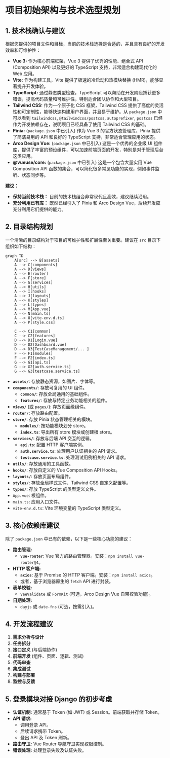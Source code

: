 # 项目初始架构与技术选型规划

## 1. 技术栈确认与建议

根据您提供的项目文件和目标，当前的技术栈选择是合适的，并且具有良好的开发效率和可维护性：

*   **Vue 3:** 作为核心前端框架，Vue 3 提供了优秀的性能、组合式 API (Composition API) 以及更好的 TypeScript 支持，非常适合构建现代化的 Web 应用。
*   **Vite:** 作为构建工具，Vite 提供了极速的冷启动和热模块替换 (HMR)，能够显著提升开发体验。
*   **TypeScript:** 通过静态类型检查，TypeScript 可以帮助在开发阶段捕获更多错误，提高代码质量和可维护性，特别适合团队协作和大型项目。
*   **Tailwind CSS:** 作为一个原子化 CSS 框架，Tailwind CSS 提供了高度的灵活性和可定制性，能够快速构建用户界面，并且易于维护。从 `package.json` 中可以看到 `tailwindcss`, `@tailwindcss/postcss`, `autoprefixer`, `postcss` 已经作为开发依赖存在，说明项目已经具备了使用 Tailwind CSS 的基础。
*   **Pinia:** (`package.json` 中已引入) 作为 Vue 3 的官方状态管理库，Pinia 提供了简洁易用的 API 和良好的 TypeScript 支持，非常适合管理应用的状态。
*   **Arco Design Vue:** (`package.json` 中已引入) 这是一个优秀的企业级 UI 组件库，提供了丰富的预设组件，可以加速前端页面的开发，特别是对于管理后台这类应用。
*   **@vueuse/core:** (`package.json` 中已引入) 这是一个包含大量实用 Vue Composition API 函数的集合，可以简化很多常见功能的实现，例如事件监听、状态同步等。

**建议：**

*   **保持当前技术栈：** 目前的技术栈组合非常现代且高效，建议继续沿用。
*   **充分利用已有库：** 既然已经引入了 Pinia 和 Arco Design Vue，后续开发应充分利用它们提供的能力。

## 2. 目录结构规划

一个清晰的目录结构对于项目的可维护性和扩展性至关重要。建议在 `src` 目录下组织如下结构：

```mermaid
graph TD
    A[src] --> B[assets]
    A --> C[components]
    A --> D[views]
    A --> E[router]
    A --> F[store]
    A --> G[services]
    A --> H[utils]
    A --> I[hooks]
    A --> J[layouts]
    A --> K[styles]
    A --> L[types]
    A --> M[App.vue]
    A --> N[main.ts]
    A --> O[vite-env.d.ts]
    A --> P[style.css]

    C --> C1[common]
    C --> C2[features]
    D --> D1[Login.vue]
    D --> D2[Dashboard.vue]
    D --> D3[TestCaseManagement/... ]
    F --> F1[modules]
    F --> F2[index.ts]
    G --> G1[api.ts]
    G --> G2[auth.service.ts]
    G --> G3[testcase.service.ts]
```

*   **`assets/`**: 存放静态资源，如图片、字体等。
*   **`components/`**: 存放可复用的 UI 组件。
    *   **`common/`**: 存放全局通用的基础组件。
    *   **`features/`**: 存放与特定业务功能相关的组件。
*   **`views/`** (或 `pages/`): 存放页面级组件。
*   **`router/`**: 存放路由配置。
*   **`store/`**: 存放 Pinia 状态管理相关的模块。
    *   **`modules/`**: 按功能模块划分 store。
    *   **`index.ts`**: 导出所有 store 模块或创建根 store。
*   **`services/`**: 存放与后端 API 交互的逻辑。
    *   **`api.ts`**: 配置 HTTP 客户端实例。
    *   **`auth.service.ts`**: 处理用户认证相关的 API 请求。
    *   **`testcase.service.ts`**: 处理测试用例相关的 API 请求。
*   **`utils/`**: 存放通用的工具函数。
*   **`hooks/`**: 存放自定义的 Vue Composition API Hooks。
*   **`layouts/`**: 存放页面布局组件。
*   **`styles/`**: 存放全局样式文件、Tailwind CSS 自定义配置等。
*   **`types/`**: 存放 TypeScript 的类型定义文件。
*   `App.vue`: 根组件。
*   `main.ts`: 应用入口文件。
*   `vite-env.d.ts`: Vite 环境变量的 TypeScript 类型定义。

## 3. 核心依赖库建议

除了 `package.json` 中已有的依赖，以下是一些核心功能的建议：

*   **路由管理:**
    *   **`vue-router`**: Vue 官方的路由管理器。安装：`npm install vue-router@4`。
*   **HTTP 客户端:**
    *   **`axios`**: 基于 Promise 的 HTTP 客户端。安装：`npm install axios`。
    *   或者，基于浏览器原生的 `fetch` API 进行封装。
*   **表单校验:**
    *   `VeeValidate` 或 `FormKit` (可选，Arco Design Vue 自带校验功能)。
*   **日期处理:**
    *   `dayjs` 或 `date-fns` (可选，按需引入)。

## 4. 开发流程建议

1.  **需求分析与设计**
2.  **任务拆分**
3.  **接口定义** (与后端协作)
4.  **前端开发** (组件、页面、逻辑、测试)
5.  **代码审查**
6.  **集成测试**
7.  **构建与部署**
8.  **监控与反馈**

## 5. 登录模块对接 Django 的初步考虑

*   **认证机制:** 通常基于 Token (如 JWT) 或 Session。前端获取并存储 Token。
*   **API 请求:**
    *   调用登录 API。
    *   后续请求携带 Token。
    *   登出 API 及 Token 刷新。
*   **路由守卫:** Vue Router 导航守卫实现权限控制。
*   **错误处理:** 处理登录失败及认证失败。